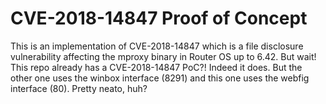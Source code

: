 # CVE-2018-14847 Proof of Concept

This is an implementation of CVE-2018-14847 which is a file disclosure vulnerability affecting the mproxy binary in Router OS up to 6.42. But wait! This repo already has a CVE-2018-14847 PoC?! Indeed it does. But the other one uses the winbox interface (8291) and this one uses the webfig interface (80). Pretty neato, huh?


